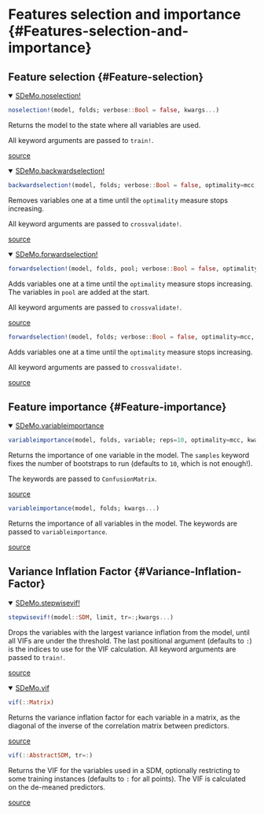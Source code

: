 
# Features selection and importance {#Features-selection-and-importance}

## Feature selection {#Feature-selection}
<details class='jldocstring custom-block' open>
<summary><a id='SDeMo.noselection!' href='#SDeMo.noselection!'><span class="jlbinding">SDeMo.noselection!</span></a> <Badge type="info" class="jlObjectType jlFunction" text="Function" /></summary>



```julia
noselection!(model, folds; verbose::Bool = false, kwargs...)
```


Returns the model to the state where all variables are used.

All keyword arguments are passed to `train!`.


[source](https://github.com/PoisotLab/SpeciesDistributionToolkit.jl/blob/41e5565320b25bf604f7d190dc50c83e70c32033/SDeMo/src/variables/selection.jl#L1-L7)

</details>

<details class='jldocstring custom-block' open>
<summary><a id='SDeMo.backwardselection!' href='#SDeMo.backwardselection!'><span class="jlbinding">SDeMo.backwardselection!</span></a> <Badge type="info" class="jlObjectType jlFunction" text="Function" /></summary>



```julia
backwardselection!(model, folds; verbose::Bool = false, optimality=mcc, kwargs...)
```


Removes variables one at a time until the `optimality` measure stops increasing.

All keyword arguments are passed to `crossvalidate!`.


[source](https://github.com/PoisotLab/SpeciesDistributionToolkit.jl/blob/41e5565320b25bf604f7d190dc50c83e70c32033/SDeMo/src/variables/selection.jl#L14-L20)

</details>

<details class='jldocstring custom-block' open>
<summary><a id='SDeMo.forwardselection!' href='#SDeMo.forwardselection!'><span class="jlbinding">SDeMo.forwardselection!</span></a> <Badge type="info" class="jlObjectType jlFunction" text="Function" /></summary>



```julia
forwardselection!(model, folds, pool; verbose::Bool = false, optimality=mcc, kwargs...)
```


Adds variables one at a time until the `optimality` measure stops increasing. The variables in `pool` are added at the start. 

All keyword arguments are passed to `crossvalidate!`.


[source](https://github.com/PoisotLab/SpeciesDistributionToolkit.jl/blob/41e5565320b25bf604f7d190dc50c83e70c32033/SDeMo/src/variables/selection.jl#L56-L63)



```julia
forwardselection!(model, folds; verbose::Bool = false, optimality=mcc, kwargs...)
```


Adds variables one at a time until the `optimality` measure stops increasing.

All keyword arguments are passed to `crossvalidate!`.


[source](https://github.com/PoisotLab/SpeciesDistributionToolkit.jl/blob/41e5565320b25bf604f7d190dc50c83e70c32033/SDeMo/src/variables/selection.jl#L100-L106)

</details>


## Feature importance {#Feature-importance}
<details class='jldocstring custom-block' open>
<summary><a id='SDeMo.variableimportance' href='#SDeMo.variableimportance'><span class="jlbinding">SDeMo.variableimportance</span></a> <Badge type="info" class="jlObjectType jlFunction" text="Function" /></summary>



```julia
variableimportance(model, folds, variable; reps=10, optimality=mcc, kwargs...)
```


Returns the importance of one variable in the model. The `samples` keyword fixes the number of bootstraps to run (defaults to `10`, which is not enough!).

The keywords are passed to `ConfusionMatrix`.


[source](https://github.com/PoisotLab/SpeciesDistributionToolkit.jl/blob/41e5565320b25bf604f7d190dc50c83e70c32033/SDeMo/src/variables/importance.jl#L2-L9)



```julia
variableimportance(model, folds; kwargs...)
```


Returns the importance of all variables in the model. The keywords are passed to `variableimportance`.


[source](https://github.com/PoisotLab/SpeciesDistributionToolkit.jl/blob/41e5565320b25bf604f7d190dc50c83e70c32033/SDeMo/src/variables/importance.jl#L31-L36)

</details>


## Variance Inflation Factor {#Variance-Inflation-Factor}
<details class='jldocstring custom-block' open>
<summary><a id='SDeMo.stepwisevif!' href='#SDeMo.stepwisevif!'><span class="jlbinding">SDeMo.stepwisevif!</span></a> <Badge type="info" class="jlObjectType jlFunction" text="Function" /></summary>



```julia
stepwisevif!(model::SDM, limit, tr=:;kwargs...)
```


Drops the variables with the largest variance inflation from the model, until all VIFs are under the threshold. The last positional argument (defaults to `:`) is the indices to use for the VIF calculation. All keyword arguments are passed to `train!`.


[source](https://github.com/PoisotLab/SpeciesDistributionToolkit.jl/blob/41e5565320b25bf604f7d190dc50c83e70c32033/SDeMo/src/variables/vif.jl#L18-L22)

</details>

<details class='jldocstring custom-block' open>
<summary><a id='SDeMo.vif' href='#SDeMo.vif'><span class="jlbinding">SDeMo.vif</span></a> <Badge type="info" class="jlObjectType jlFunction" text="Function" /></summary>



```julia
vif(::Matrix)
```


Returns the variance inflation factor for each variable in a matrix, as the diagonal of the inverse of the correlation matrix between predictors.


[source](https://github.com/PoisotLab/SpeciesDistributionToolkit.jl/blob/41e5565320b25bf604f7d190dc50c83e70c32033/SDeMo/src/variables/vif.jl#L3-L7)



```julia
vif(::AbstractSDM, tr=:)
```


Returns the VIF for the variables used in a SDM, optionally restricting to some training instances (defaults to `:` for all points). The VIF is calculated on the de-meaned predictors.


[source](https://github.com/PoisotLab/SpeciesDistributionToolkit.jl/blob/41e5565320b25bf604f7d190dc50c83e70c32033/SDeMo/src/variables/vif.jl#L10-L14)

</details>

